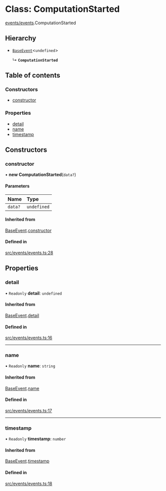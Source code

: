 # Class: ComputationStarted

[events/events](../modules/events_events.md).ComputationStarted

## Hierarchy

- [`BaseEvent`](events_events.BaseEvent.md)<`undefined`\>

  ↳ **`ComputationStarted`**

## Table of contents

### Constructors

- [constructor](events_events.ComputationStarted.md#constructor)

### Properties

- [detail](events_events.ComputationStarted.md#detail)
- [name](events_events.ComputationStarted.md#name)
- [timestamp](events_events.ComputationStarted.md#timestamp)

## Constructors

### constructor

• **new ComputationStarted**(`data?`)

#### Parameters

| Name | Type |
| :------ | :------ |
| `data?` | `undefined` |

#### Inherited from

[BaseEvent](events_events.BaseEvent.md).[constructor](events_events.BaseEvent.md#constructor)

#### Defined in

[src/events/events.ts:28](https://github.com/golemfactory/golem-js/blob/c28a1b0/src/events/events.ts#L28)

## Properties

### detail

• `Readonly` **detail**: `undefined`

#### Inherited from

[BaseEvent](events_events.BaseEvent.md).[detail](events_events.BaseEvent.md#detail)

#### Defined in

[src/events/events.ts:16](https://github.com/golemfactory/golem-js/blob/c28a1b0/src/events/events.ts#L16)

___

### name

• `Readonly` **name**: `string`

#### Inherited from

[BaseEvent](events_events.BaseEvent.md).[name](events_events.BaseEvent.md#name)

#### Defined in

[src/events/events.ts:17](https://github.com/golemfactory/golem-js/blob/c28a1b0/src/events/events.ts#L17)

___

### timestamp

• `Readonly` **timestamp**: `number`

#### Inherited from

[BaseEvent](events_events.BaseEvent.md).[timestamp](events_events.BaseEvent.md#timestamp)

#### Defined in

[src/events/events.ts:18](https://github.com/golemfactory/golem-js/blob/c28a1b0/src/events/events.ts#L18)
